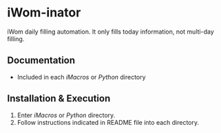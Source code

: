 # iWom-inator
iWom daily filling automation.
It only fills today information, not multi-day filling.

## Documentation
-	Included in each *iMacros* or *Python* directory

## Installation & Execution
1. Enter *iMacros* or *Python* directory.
2. Follow instructions indicated in README file into each directory.
